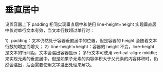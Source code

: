 # 垂直居中

设置容器上下 padding 相同实现垂直居中和使用 line-height=height 实现垂直居中仅对单行文本有效，当文本行数超过单行时：

 1）padding：文本仍然处于容器垂直居中的位置，但是容器的 height 会随着文本行数的增加而增大；
 2）line-height=height：容器的 height 不变，line-height 是文本的行间距，文本会溢出容器显示；
多行文本可使用 vertical-align: middle; 来实现元素的垂直居中，但是如果子元素的内容体积大于父元素的内容体积时，仍然会溢出，后面需要使用文字溢出处理来解决。